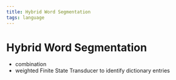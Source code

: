 ```yaml
---
title: Hybrid Word Segmentation
tags: language
---
```


# Hybrid Word Segmentation
- combination
- weighted Finite State Transducer to identify dictionary entries




















